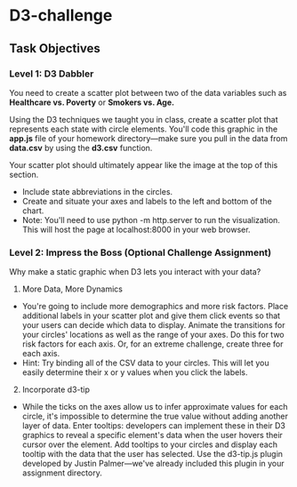 # D3-challenge

## Task Objectives

### Level 1: D3 Dabbler

You need to create a scatter plot between two of the data variables such as **Healthcare vs. Poverty** or **Smokers vs. Age.**

Using the D3 techniques we taught you in class, create a scatter plot that represents each state with circle elements. You'll code this graphic in the **app.js** file of your homework directory—make sure you pull in the data from **data.csv** by using the **d3.csv** function. 

Your scatter plot should ultimately appear like the image at the top of this section.
  - Include state abbreviations in the circles.
  - Create and situate your axes and labels to the left and bottom of the chart.
  - Note: You'll need to use python -m http.server to run the visualization. This will host the page at localhost:8000 in your web browser.

### Level 2: Impress the Boss (Optional Challenge Assignment)
Why make a static graphic when D3 lets you interact with your data?

1. More Data, More Dynamics
  - You're going to include more demographics and more risk factors. Place additional labels in your scatter plot and give them click events so that your users can decide which data to display. Animate the transitions for your circles' locations as well as the range of your axes. Do this for two risk factors for each axis. Or, for an extreme challenge, create three for each axis.
  - Hint: Try binding all of the CSV data to your circles. This will let you easily determine their x or y values when you click the labels.

2. Incorporate d3-tip
  - While the ticks on the axes allow us to infer approximate values for each circle, it's impossible to determine the true value without adding another layer of data. Enter tooltips: developers can implement these in their D3 graphics to reveal a specific element's data when the user hovers their cursor over the element. Add tooltips to your circles and display each tooltip with the data that the user has selected. Use the d3-tip.js plugin developed by Justin Palmer—we've already included this plugin in your assignment directory.
